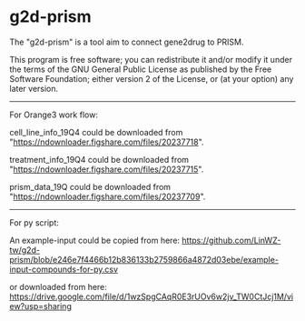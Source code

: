 # g2d-prism
The "g2d-prism" is a tool aim to connect gene2drug to PRISM. 

This program is free software; you can redistribute it and/or modify it under the terms of the GNU General Public License as published by the Free Software Foundation; either version 2 of the License, or (at your option) any later version.

-----------------------------------------------------------------------------------------------
For Orange3 work flow: 

cell_line_info_19Q4 could be downloaded from "https://ndownloader.figshare.com/files/20237718".

treatment_info_19Q4 could be downloaded from "https://ndownloader.figshare.com/files/20237715".

prism_data_19Q could be downloaded from "https://ndownloader.figshare.com/files/20237709".

-----------------------------------------------------------------------------------------------

For py script:

An example-input could be copied from here: https://github.com/LinWZ-tw/g2d-prism/blob/e246e7f4466b12b836133b2759866a4872d03ebe/example-input-compounds-for-py.csv

or downloaded from here: https://drive.google.com/file/d/1wzSpgCAqR0E3rUOv6w2jv_TW0CtJcj1M/view?usp=sharing
